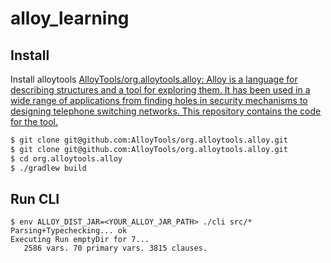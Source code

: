 # alloy_learning

## Install

Install alloytools
[AlloyTools/org\.alloytools\.alloy: Alloy is a language for describing structures and a tool for exploring them\. It has been used in a wide range of applications from finding holes in security mechanisms to designing telephone switching networks\. This repository contains the code for the tool\.](https://github.com/AlloyTools/org.alloytools.alloy)

```sh
$ git clone git@github.com:AlloyTools/org.alloytools.alloy.git
$ git clone git@github.com:AlloyTools/org.alloytools.alloy.git
$ cd org.alloytools.alloy
$ ./gradlew build
```

## Run CLI

```
$ env ALLOY_DIST_JAR=<YOUR_ALLOY_JAR_PATH> ./cli src/*
Parsing+Typechecking... ok
Executing Run emptyDir for 7...
   2586 vars. 70 primary vars. 3815 clauses.
```
